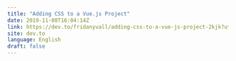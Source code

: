 ```yaml
---
title: "Adding CSS to a Vue.js Project"
date: 2019-11-08T16:04:14Z
link: https://dev.to/fridanyvall/adding-css-to-a-vue-js-project-2kjk?utm_medium=RSS&utm_source=news.12bit.vn
site: dev.to
language: English
draft: false
---
```

